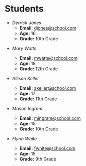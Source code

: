 # Students

- _Derrick Jones_
  - **Email:** djones@school.com
  - **Age:** 16
  - **Grade:** 10th Grade

* _Mary Watts_

  - **Email:** mwatts@school.com
  - **Age:** 18
  - **Grade:** 12th Grade

* _Allison Keller_

  - **Email:** akeller@school.com
  - **Age:** 17
  - **Grade:** 11th Grade

* _Mason Ingram_

  - **Email:** mingram@school.com
  - **Age:** 15
  - **Grade:** 10th Grade

* _Flynn White_
  - **Email:** fwhite@school.com
  - **Age:** 15
  - **Grade:** 9th Grade
